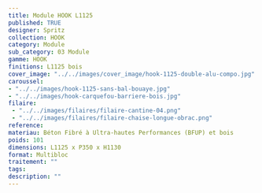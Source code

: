 ```yaml
---
title: Module HOOK L1125
published: TRUE
designer: Spritz
collection: HOOK
category: Module
sub_category: 03 Module
gamme: HOOK
finitions: L1125 bois
cover_image: "../../images/cover_image/hook-1125-double-alu-compo.jpg"
caroussel: 
- "../../images/hook-1125-sans-bal-bouaye.jpg"
- "../../images/hook-carquefou-barriere-bois.jpg"
filaire: 
 - "../../images/filaires/filaire-cantine-04.png"
 - "../../images/filaires/filaire-chaise-longue-obrac.png"
reference: 
materiau: Béton Fibré à Ultra-hautes Performances (BFUP) et bois
poids: 101
dimensions: L1125 x P350 x H1130
format: Multibloc
traitement: ""
tags: 
description: ""
---
```

